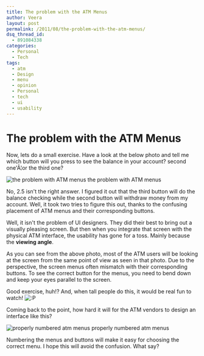 ```yaml
---
title: The problem with the ATM Menus
author: Veera
layout: post
permalink: /2011/08/the-problem-with-the-atm-menus/
dsq_thread_id:
  - 891084338
categories:
  - Personal
  - Tech
tags:
  - atm
  - Design
  - menu
  - opinion
  - Personal
  - tech
  - ui
  - usability
---
```

# The problem with the ATM Menus

Now, lets do a small exercise. Have a look at the below photo and tell me which button will you press to see the balance in your account? second one'Â¦or the third one?

![the problem with ATM menus][1]
the problem with ATM menus

No, 2.5 isn't the right answer. I figured it out that the third button will do the balance checking while the second button will withdraw money from my account. Well, it took two tries to figure this out, thanks to the confusing placement of ATM menus and their corresponding buttons.

Well, it isn't the problem of UI designers. They did their best to bring out a visually pleasing screen. But then when you integrate that screen with the physical ATM interface, the usability has gone for a toss. Mainly because the **viewing angle**.

As you can see from the above photo, most of the ATM users will be looking at the screen from the same point of view as seen in that photo. Due to the perspective, the screen menus often mismatch with their corresponding buttons. To see the correct button for the menus, you need to bend down and keep your eyes parallel to the screen.

Good exercise, huh!? And, when tall people do this, it would be real fun to watch! ![:P][2] 

Coming back to the point, how hard it will for the ATM vendors to design an interface like this?

![properly numbered atm menus ][3]
properly numbered atm menus

Numbering the menus and buttons will make it easy for choosing the correct menu. I hope this will avoid the confusion. What say?

 [1]: http://veerasundar.com/img/2011/08/atm-1024x768.jpg "atm"
 [2]: http://veerasundar.com/blog/wp-includes/images/smilies/icon_razz.gif
 [3]: http://veerasundar.com/img/2011/08/atm-numbered-1024x768.jpg "atm-numbered"